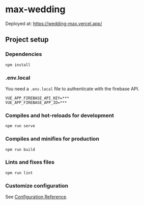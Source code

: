 # max-wedding

Deployed at:
https://wedding-max.vercel.app/

## Project setup

### Dependencies

```
npm install
```

### .env.local

You need a `.env.local` file to authenticate with the firebase API.

```
VUE_APP_FIREBASE_API_KEY=***
VUE_APP_FIREBASE_APP_ID=***
```

### Compiles and hot-reloads for development
```
npm run serve
```

### Compiles and minifies for production
```
npm run build
```

### Lints and fixes files
```
npm run lint
```

### Customize configuration
See [Configuration Reference](https://cli.vuejs.org/config/).
